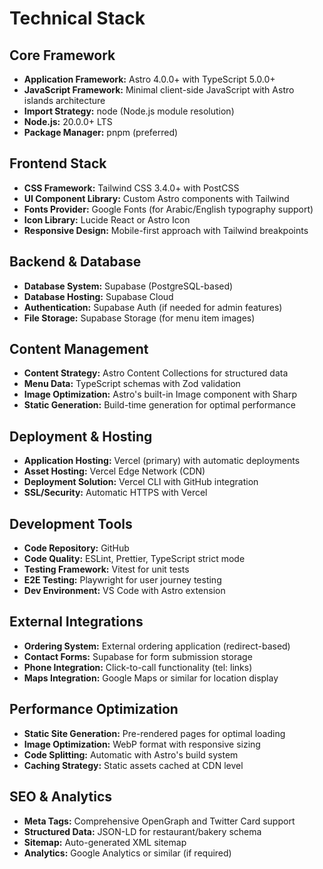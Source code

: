 # Technical Stack

## Core Framework
- **Application Framework:** Astro 4.0.0+ with TypeScript 5.0.0+
- **JavaScript Framework:** Minimal client-side JavaScript with Astro islands architecture
- **Import Strategy:** node (Node.js module resolution)
- **Node.js:** 20.0.0+ LTS
- **Package Manager:** pnpm (preferred)

## Frontend Stack
- **CSS Framework:** Tailwind CSS 3.4.0+ with PostCSS
- **UI Component Library:** Custom Astro components with Tailwind
- **Fonts Provider:** Google Fonts (for Arabic/English typography support)
- **Icon Library:** Lucide React or Astro Icon
- **Responsive Design:** Mobile-first approach with Tailwind breakpoints

## Backend & Database
- **Database System:** Supabase (PostgreSQL-based)
- **Database Hosting:** Supabase Cloud
- **Authentication:** Supabase Auth (if needed for admin features)
- **File Storage:** Supabase Storage (for menu item images)

## Content Management
- **Content Strategy:** Astro Content Collections for structured data
- **Menu Data:** TypeScript schemas with Zod validation
- **Image Optimization:** Astro's built-in Image component with Sharp
- **Static Generation:** Build-time generation for optimal performance

## Deployment & Hosting
- **Application Hosting:** Vercel (primary) with automatic deployments
- **Asset Hosting:** Vercel Edge Network (CDN)
- **Deployment Solution:** Vercel CLI with GitHub integration
- **SSL/Security:** Automatic HTTPS with Vercel

## Development Tools
- **Code Repository:** GitHub
- **Code Quality:** ESLint, Prettier, TypeScript strict mode
- **Testing Framework:** Vitest for unit tests
- **E2E Testing:** Playwright for user journey testing
- **Dev Environment:** VS Code with Astro extension

## External Integrations
- **Ordering System:** External ordering application (redirect-based)
- **Contact Forms:** Supabase for form submission storage
- **Phone Integration:** Click-to-call functionality (tel: links)
- **Maps Integration:** Google Maps or similar for location display

## Performance Optimization
- **Static Site Generation:** Pre-rendered pages for optimal loading
- **Image Optimization:** WebP format with responsive sizing
- **Code Splitting:** Automatic with Astro's build system
- **Caching Strategy:** Static assets cached at CDN level

## SEO & Analytics
- **Meta Tags:** Comprehensive OpenGraph and Twitter Card support
- **Structured Data:** JSON-LD for restaurant/bakery schema
- **Sitemap:** Auto-generated XML sitemap
- **Analytics:** Google Analytics or similar (if required)